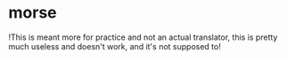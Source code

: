 # morse



!This is meant more for practice and not an actual translator, this is pretty much useless and doesn't work, and it's not supposed to!

